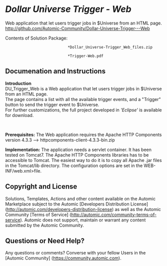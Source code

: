 *Dollar Universe Trigger - Web*
=============


Web application that let users trigger jobs in $Universe from an HTML page.
http://github.com/Automic-Community/Dollar-Universe-Trigger---Web

<!-- List of attached files -->
Contents of Solution Package:

						
								*Dollar_Universe-Trigger_Web_files.zip
								
								*Trigger-Web.pdf
								
						


Documenation and Instructions
---

<p><span><strong class="bbc">Introduction</strong></span><br />DU_Trigger_Web is a Web application that let users trigger jobs in $Universe from an HTML page.<br />The page contains a list with all the available trigger events, and a "Trigger" button to send the trigger event to $Universe.<br />For further customizations, the full project developed in <em class="bbc">'Eclipse'</em> is available for download.</p>
<p>&nbsp;</p>
<p><strong class="title">Prerequisites:</strong> The Web application requires the Apache HTTP Components version 4.3.3 --&gt; httpcomponents-client-4.3.3-bin.zip</p>
<p><strong class="title">Implementation:</strong> The application needs a servlet container. It has been tested on Tomcat7. The Apache HTTP Components libraries has to be accessible to Tomcat. The easiest way to do it is to copy all Apache .jar files in the Tomcat/lib directory. The configuration options are set in the WEB-INF/web.xml&gt;file.</p>

Copyright and License
---

Solutions, Templates, Actions and other content available on the Automic Marketplace subject to the Automic [Developers Distribution License] (http://automic.com/developers-distribution-license) as well as the Automic Community [Terms of Service] (http://automic.com/community-terms-of-service).
Automic does not support, maintain or warrant any content submitted by the Automic Community.



Questions or Need Help? 
---
Any questions or comments? Converse with your fellow Users in the [Automic Community] (https://community.automic.com).